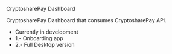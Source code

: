 CryptosharePay Dashboard


CryptosharePay Dashboard that consumes CryptosharePay API.

- Currently in development
- 1.- Onboarding app
- 2.- Full Desktop version